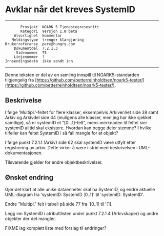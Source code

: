 Avklar når det kreves SystemID
==============================

 ------------------  ---------------------------------
           Prosjekt  NOARK 5 Tjenestegresesnitt
           Kategori  Versjon 1.0 beta
        Alvorlighet  kommentar
       Meldingstype  trenger klargjøring
    Brukerreferanse  pere@hungry.com
        Dokumentdel  7.2.1.3
         Sidenummer  75
        Linjenummer  ?
    Innsendingsdato  ikke sendt inn
 ------------------  ---------------------------------

Denne teksten er del av en samling innspill til NOARK5-standarden
tilgjengelig fra [https://github.com/petterreinholdtsen/noark5-tester/](https://github.com/petterreinholdtsen/noark5-tester/).

Beskrivelse
-----------

I følge 'Multipl.'-feltet for flere klasser, eksempelvis Arkivenhet
side 38 samt Arkiv og Arkivdel side 44 (muligens alle klasser, men jeg
har ikke sjekket samtlige), så er systemID et "[0...1]-felt", mens
merknaden til feltet sier systemID alltid skal eksistere.  Hvordan kan
begge deler stemme?  I hvilke tilfeller kan feltet SystemID i så fall
mangle for et objekt?

I følge punkt 7.2.1.1 (Arkiv) side 62 skal systemID være utfylt etter
registrering av arkiv.  Dette virker å være i strid med beskrivelsen i
UML-dokumentasjonen.

Tilsvarende gjelder for andre objektbeskrivelser.

Ønsket endring
--------------

Gjør det klart at alle unike dataenheter skal ha SystemID, og endre
aktuelle UML-diagram fra 'systemID: SystemID [0..1]' til 'systemID:
SystemID'.

Endre "Multipl." felt i tabell på side 77 fra '[0..1] til '[1].

Legg inn SystemID i atributtlisten under punkt 7.2.1.4 (Arkivskaper)
og andre objekter der det mangler.

FIXME lag komplett liste med forslag til endringer?

